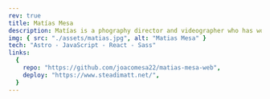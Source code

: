 ```yaml
---
rev: true
title: Matías Mesa
description: Matías is a phography director and videographer who has worked in several movies and commercials. Also, he is the best father in the world :D. I've built his personal website, which includes all of the projects he has worked in and the camera gear he rents.
img: { src: "./assets/matias.jpg", alt: "Matias Mesa" }
tech: "Astro - JavaScript - React - Sass"
links:
  {
    repo: "https://github.com/joacomesa22/matias-mesa-web",
    deploy: "https://www.steadimatt.net/",
  }
---
```


